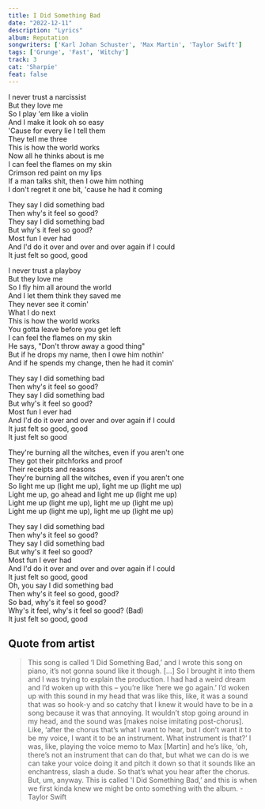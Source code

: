 ```yaml
---
title: I Did Something Bad
date: "2022-12-11"
description: "Lyrics"
album: Reputation
songwriters: ['Karl Johan Schuster', 'Max Martin', 'Taylor Swift']
tags: ['Grunge', 'Fast', 'Witchy']
track: 3
cat: 'Sharpie'
feat: false
---
```

<p className="verse-one">
I never trust a narcissist <br />
But they love me <br />
So I play 'em like a violin <br />
And I make it look oh so easy <br />
'Cause for every lie I tell them <br />
They tell me three <br />
This is how the world works <br />
Now all he thinks about is me <br />
I can feel the flames on my skin <br />
Crimson red paint on my lips <br />
If a man talks shit, then I owe him nothing <br />
I don't regret it one bit, 'cause he had it coming <br />
</p>
<p className="chorus">
They say I did something bad <br />
Then why's it feel so good? <br />
They say I did something bad <br />
But why's it feel so good? <br />
Most fun I ever had <br />
And I'd do it over and over and over again if I could <br />
It just felt so good, good <br />
</p>
<p className="verse-two">
I never trust a playboy <br />
But they love me <br />
So I fly him all around the world <br />
And I let them think they saved me <br />
They never see it comin' <br />
What I do next <br />
This is how the world works <br />
You gotta leave before you get left <br />
I can feel the flames on my skin <br />
He says, "Don't throw away a good thing" <br />
But if he drops my name, then I owe him nothin' <br />
And if he spends my change, then he had it comin' <br />
</p>
<p className='chorus'>
They say I did something bad <br />
Then why's it feel so good? <br />
They say I did something bad <br />
But why's it feel so good? <br />
Most fun I ever had <br />
And I'd do it over and over and over again if I could <br />
It just felt so good, good <br />
It just felt so good <br />
</p>
<p className='bridge'>
They're burning all the witches, even if you aren't one <br />
They got their pitchforks and proof <br />
Their receipts and reasons <br />
They're burning all the witches, even if you aren't one <br />
So light me up (light me up), light me up (light me up) <br />
Light me up, go ahead and light me up (light me up) <br />
Light me up (light me up), light me up (light me up) <br />
Light me up (light me up), light me up (light me up) <br />
</p>
<p className='chorus'>
They say I did something bad <br />
Then why's it feel so good? <br />
They say I did something bad <br />
But why's it feel so good? <br />
Most fun I ever had <br />
And I'd do it over and over and over again if I could <br />
It just felt so good, good <br />
Oh, you say I did something bad <br />
Then why's it feel so good, good? <br />
So bad, why's it feel so good? <br />
Why's it feel, why's it feel so good? (Bad) <br />
It just felt so good, good <br />
</p>

## Quote from artist
<blockquote>
This song is called ‘I Did Something Bad,’ and I wrote this song on piano, it’s not gonna sound like it though. […] So I brought it into them and I was trying to explain the production. I had had a weird dream and I’d woken up with this – you’re like ‘here we go again.’ I’d woken up with this sound in my head that was like this, like, it was a sound that was so hook-y and so catchy that I knew it would have to be in a song because it was that annoying. It wouldn’t stop going around in my head, and the sound was [makes noise imitating post-chorus]. Like, ‘after the chorus that’s what I want to hear, but I don’t want it to be my voice, I want it to be an instrument. What instrument is that?’ I was, like, playing the voice memo to Max [Martin] and he’s like, ‘oh, there’s not an instrument that can do that, but what we can do is we can take your voice doing it and pitch it down so that it sounds like an enchantress, slash a dude. So that’s what you hear after the chorus. But, um, anyway. This is called 'I Did Something Bad,’ and this is when we first kinda knew we might be onto something with the album. - Taylor Swift
</blockquote>